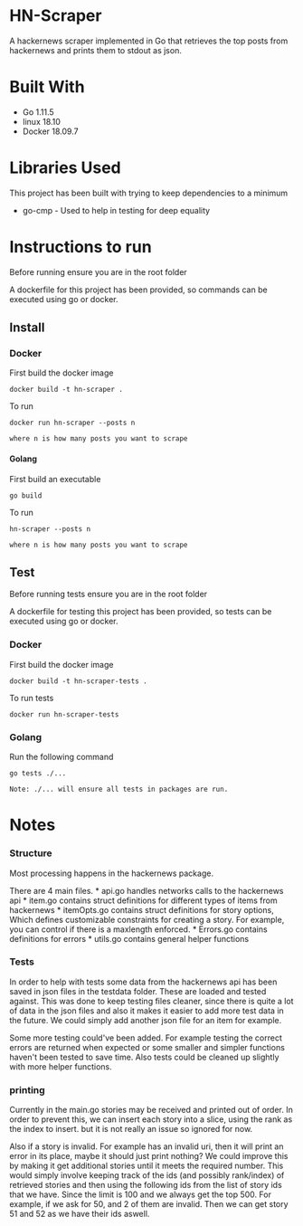 # HN-Scraper

A hackernews scraper implemented in Go that retrieves the top posts from hackernews and prints them to stdout as json.

# Built With 
* Go     1.11.5 
* linux  18.10
* Docker 18.09.7

# Libraries Used

This project has been built with trying to keep dependencies to a minimum

* go-cmp - Used to help in testing for deep equality


# Instructions to run

Before running ensure you are in the root folder

A dockerfile for this project has been provided, so commands can be executed using go or docker.

## Install

### Docker

First build the docker image

```
docker build -t hn-scraper .
```

To run 

```
docker run hn-scraper --posts n

where n is how many posts you want to scrape
```


#### Golang


First build an executable

```
go build
```

To run 

```
hn-scraper --posts n

where n is how many posts you want to scrape
```


## Test

Before running tests ensure you are in the root folder

A dockerfile for testing this project has been provided, so tests can be executed using go or docker.



### Docker

First build the docker image

```
docker build -t hn-scraper-tests .
```

To run tests

```
docker run hn-scraper-tests
```


### Golang

  Run the following command 

```
go tests ./...

Note: ./... will ensure all tests in packages are run.
```



# Notes

### Structure

Most processing happens in the hackernews package.

There are 4 main files.
    * api.go handles networks calls to the hackernews api
    * item.go contains struct definitions for different types of items from hackernews
    * itemOpts.go contains struct definitions for story options, Which defines customizable constraints for creating a story. For example, you can control if there is a maxlength enforced.
    * Errors.go contains definitions for errors 
    * utils.go contains general helper functions 

### Tests

In order to help with tests some data from the hackernews api has been saved in json files in the testdata folder.
These are loaded and tested against.
This was done to keep testing files cleaner, since there is quite a lot of data in the json files and also it makes it easier to add more test data in the future.
We could simply add another json file for an item for example.

Some more testing could've been added. 
For example testing the correct errors are returned when expected or some smaller and simpler functions haven't been tested to save time.
Also tests could be cleaned up slightly with more helper functions.

### printing

Currently in the main.go stories may be received and printed out of order.
In order to prevent this, we can insert each story into a slice, using the rank as the index to insert.
but it is not really an issue so ignored for now.

Also if a story is invalid. For example has an invalid uri, then it will print an error in its place, maybe it should just print nothing?
We could improve this by making it get additional stories until it meets the required number.
This would simply involve keeping track of the ids (and possibly rank/index) of retrieved stories and then using the following ids from the list of story ids that we have. Since the limit is 100 and we always get the top 500. For example, if we ask for 50, and 2 of them are invalid. Then we can get story 51 and 52 as we have their ids aswell.

